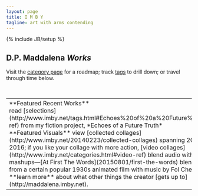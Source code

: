 ```yaml
---
layout: page
title: I M B Y
tagline: art with arms contending
---
```

{% include JB/setup %}

## D.P. Maddalena *Works*
Visit the [category page](http://www.imby.net/categories.html) for a roadmap; track [tags](http://www.imby.net/tags.html) to drill down; or travel through time below.



&nbsp;
<table>
  <tr>
    <td width='200' valign='top'>
    **Featured Recent Works** <br />
      read [selections](http://www.imby.net/tags.html#Echoes%20of%20a%20Future%20Truth-ref) from my fiction project, *Echoes of a Future Truth* 
      <br />**Featured Visuals** view [collected collages](http://www.imby.net/20140223/collected-collages) spanning 2005-2016; if you like your collage with more action, [video collages](http://www.imby.net/categories.html#video-ref) blend audio with video mashups&mdash;[At First The Words](20150801/first-the-words) blends clips from a certain popular 1930s animated film with music by Fol Chen ... 
      <br />**learn more** about what other things the creator [gets up to](http://maddalena.imby.net). 
    </td>
    <td>
      
      ## p o s t s

<ul class="posts">
  {% for post in site.posts %}
    <li><span>{{ post.date | date_to_string }}</span> &raquo; <a href="{{ BASE_PATH }}{{ post.url }}">{{ post.title }}</a></li>
  {% endfor %}
</ul>
      
    </td>
  </tr>
 </table>

